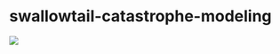 # swallowtail-catastrophe-modeling

![](https://raw.githubusercontent.com/rauzansumara/swallowtail-catastrophe-modeling/Swallowtail_Catastrophe.gif)
